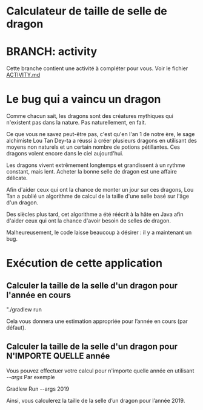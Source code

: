 # Calculateur de taille de selle de dragon

# BRANCH: activity
Cette branche contient une activité à compléter pour vous. Voir le fichier [ACTIVITY.md](./ACTIVITY.md)

# Le bug qui a vaincu un dragon
Comme chacun sait, les dragons sont des créatures mythiques qui n'existent pas dans la nature. Pas naturellement, en fait. 

Ce que vous ne savez peut-être pas, c'est qu'en l'an 1 de notre ère, le sage alchimiste Lou Tan Dey-ta a réussi à créer plusieurs dragons en utilisant des moyens non naturels et un certain nombre de potions pétillantes.
Ces dragons volent encore dans le ciel aujourd'hui.

Les dragons vivent extrêmement longtemps et grandissent à un rythme constant, mais lent. 
Acheter la bonne selle de dragon est une affaire délicate.

Afin d'aider ceux qui ont la chance de monter un jour sur ces dragons,
Lou Tan a publié un algorithme de calcul de la taille d'une selle basé
sur l'âge d'un dragon. 

Des siècles plus tard, cet algorithme a été réécrit à la hâte en Java afin d'aider ceux qui ont la chance d'avoir besoin de selles de dragon. 

Malheureusement, le code laisse beaucoup à désirer : il y a maintenant un bug.

# Exécution de cette application

## Calculer la taille de la selle d'un dragon pour l'année en cours

"./gradlew run

Cela vous donnera une estimation appropriée pour l’année en cours (par défaut).

## Calculer la taille de la selle d'un dragon pour N'IMPORTE QUELLE année

Vous pouvez effectuer votre calcul pour n'importe quelle année en utilisant *--args <yyyymmdd>* 
Par exemple

Gradlew Run --args 2019 

Ainsi, vous calculerez la taille de la selle d’un dragon pour l’année 2019. 